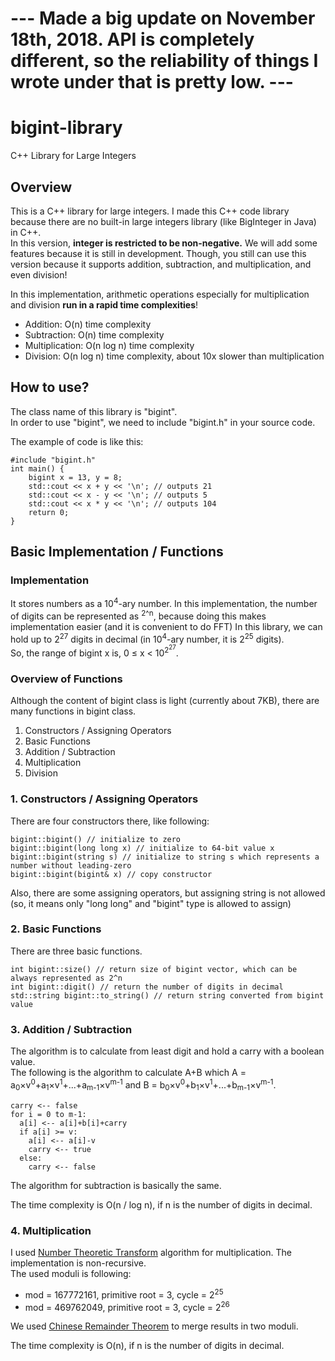 # --- Made a big update on November 18th, 2018. API is completely different, so the reliability of things I wrote under that is pretty low. ---

# bigint-library
C++ Library for Large Integers  

## Overview
This is a C++ library for large integers. I made this C++ code library because there are no built-in large integers library (like BigInteger in Java) in C++.  
In this version, **integer is restricted to be non-negative.** We will add some features because it is still in development. Though, you still can use this version because it supports addition, subtraction, and multiplication, and even division!  

In this implementation, arithmetic operations especially for multiplication and division **run in a rapid time complexities**!  

* Addition: O(n) time complexity  
* Subtraction: O(n) time complexity  
* Multiplication: O(n log n) time complexity  
* Division: O(n log n) time complexity, about 10x slower than multiplication  

## How to use?
The class name of this library is "bigint".  
In order to use "bigint", we need to include "bigint.h" in your source code.  

The example of code is like this:  
~~~
#include "bigint.h"
int main() {
	bigint x = 13, y = 8;
	std::cout << x + y << '\n'; // outputs 21
	std::cout << x - y << '\n'; // outputs 5
	std::cout << x * y << '\n'; // outputs 104
	return 0;
}
~~~

## Basic Implementation / Functions

### Implementation
It stores numbers as a 10<sup>4</sup>-ary number. In this implementation, the number of digits can be represented as <sup>2^n</sup>, because doing this makes implementation easier (and it is convenient to do FFT)
In this library, we can hold up to 2<sup>27</sup> digits in decimal (in 10<sup>4</sup>-ary number, it is 2<sup>25</sup> digits).  
So, the range of bigint x is, 0 ≤ x < 10<sup>2<sup>27</sup></sup>.  

### Overview of Functions
Although the content of bigint class is light (currently about 7KB), there are many functions in bigint class.  
 1. Constructors / Assigning Operators
 2. Basic Functions
 3. Addition / Subtraction
 4. Multiplication
 5. Division

### 1. Constructors / Assigning Operators
There are four constructors there, like following:  
~~~
bigint::bigint() // initialize to zero
bigint::bigint(long long x) // initialize to 64-bit value x
bigint::bigint(string s) // initialize to string s which represents a number without leading-zero
bigint::bigint(bigint& x) // copy constructor
~~~

Also, there are some assigning operators, but assigning string is not allowed (so, it means only "long long" and "bigint" type is allowed to assign)  

### 2. Basic Functions
There are three basic functions.  
~~~
int bigint::size() // return size of bigint vector, which can be always represented as 2^n
int bigint::digit() // return the number of digits in decimal
std::string bigint::to_string() // return string converted from bigint value
~~~

### 3. Addition / Subtraction
The algorithm is to calculate from least digit and hold a carry with a boolean value.  
The following is the algorithm to calculate A+B which A = a<sub>0</sub>×v<sup>0</sup>+a<sub>1</sub>×v<sup>1</sup>+...+a<sub>m-1</sub>×v<sup>m-1</sup> and B = b<sub>0</sub>×v<sup>0</sup>+b<sub>1</sub>×v<sup>1</sup>+...+b<sub>m-1</sub>×v<sup>m-1</sup>.  
~~~
carry <-- false
for i = 0 to m-1:
  a[i] <-- a[i]+b[i]+carry
  if a[i] >= v:
    a[i] <-- a[i]-v
    carry <-- true
  else:
    carry <-- false
~~~
The algorithm for subtraction is basically the same.  

The time complexity is O(n / log n), if n is the number of digits in decimal.

### 4. Multiplication
I used [Number Theoretic Transform](https://en.wikipedia.org/wiki/Discrete_Fourier_transform_(general)#Number-theoretic_transform) algorithm for multiplication. The implementation is non-recursive.  
The used moduli is following:  
- mod = 167772161, primitive root = 3, cycle = 2<sup>25</sup>  
- mod = 469762049, primitive root = 3, cycle = 2<sup>26</sup>  

We used [Chinese Remainder Theorem](https://en.wikipedia.org/wiki/Chinese_remainder_theorem) to merge results in two moduli.  

The time complexity is O(n), if n is the number of digits in decimal.  
